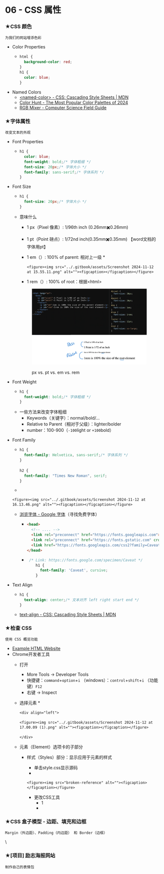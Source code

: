 # 06 - CSS 属性

### ★CSS 颜色

`为我们的网站增添色彩`

* Color Properties
  * ```css
    html {
      background-color: red;
    }
    h1 {
      color: blue;
    }
    ```
* Named Colors
  * [\<named-color> - CSS: Cascading Style Sheets | MDN](https://developer.mozilla.org/en-US/docs/Web/CSS/named-color)
  * [Color Hunt - The Most Popular Color Palettes of 2024](https://colorhunt.co/palettes/popular)
  * [RGB Mixer - Computer Science Field Guide](https://www.csfieldguide.org.nz/en/interactives/rgb-mixer/)

### ★字体属性

`改变文本的外观`

* Font Properties
  * ```css
    h1 {
      color: blue;
      font-weight: bold;/* 字体粗细 */
      font-size: 20px;/* 字体大小 */
      font-family: sans-serif;/* 字体系列 */
    }
    ```
* Font Size
  * ```css
    h1 {
      font-size: 20px;/* 字体大小 */
    }
    ```
  *   意味什么

      * 1 px（Pixel 像素）: 1/96th inch (0.26mm✖️0.26mm)
      * 1 pt（Point 磅点）: 1/72nd inch(0.35mm✖️0.35mm) 【word文档的字体用pt】
      * 1 em（）: 100% of parent: 相对上一级
        *

            <figure><img src="../.gitbook/assets/Screenshot 2024-11-12 at 15.55.11.png" alt=""><figcaption></figcaption></figure>
      * 1 rem（）: 100% of root：根据\<html>

      <figure><img src="../.gitbook/assets/Screenshot 2024-11-12 at 16.02.53.png" alt=""><figcaption><p>px vs. pt vs. em vs. rem</p></figcaption></figure>
* Font Weight
  * ```css
    h1 {
      font-weight: bold;/* 字体粗细 */
    }
    ```
  * 一些方法来改变字体粗细
    * Keywords（关键字）：normal/bold/...
    * Relative to Parent（相对于父级）：lighter/bolder
    * number：100-900（`-100`light or `+100`bold）
* Font Family
  * ```css
    h1 {
      font-family: Helvetica, sans-serif;/* 字体系列 */
    }

    h2 {
      font-family: "Times New Roman", serif;
    }
    ```
  *

      <figure><img src="../.gitbook/assets/Screenshot 2024-11-12 at 16.13.46.png" alt=""><figcaption></figcaption></figure>
  * [浏览字体 - Google 字体](https://fonts.google.com/)（寻找免费字体）
    * ```html
      <head>
        <!-- .... -->
        <link rel="preconnect" href="https://fonts.googleapis.com">
        <link rel="preconnect" href="https://fonts.gstatic.com" crossorigin>
        <link href="https://fonts.googleapis.com/css2?family=Caveat&display=swap" rel="stylesheet">
      </head>
      ```
    * ```css
       /* Link: https://fonts.google.com/specimen/Caveat */
          h1 {
            font-family: 'Caveat', cursive;
          }
      ```
* Text Align
  * ```css
    h1 {
      text-align: center;/* 文本对齐 left right start end */
    }
    ```
  * [text-align - CSS: Cascading Style Sheets | MDN](https://developer.mozilla.org/en-US/docs/Web/CSS/text-align)

### ★检查 CSS

`使用 CSS 概览功能`

* [Example HTML Website](https://appbrewery.github.io/just-add-css/)
* Chrome开发者工具
  * 打开
    * More Tools -> Developer Tools
    * 快捷键：`command`+`option`+`i` （windows）：`control`+`shift`+`i` （功能键）`F12`&#x20;
    * 右键 -> Inspect
  * 选择元素
    *

        <div align="left">

        <figure><img src="../.gitbook/assets/Screenshot 2024-11-12 at 17.00.09 (1).png" alt=""><figcaption></figcaption></figure>

        </div>
  * 元素（Element）选项卡的子部分
    * 样式（Styles）部分：显示应用于元素的样式
      * 单击style.css显示源码
      *

          <figure><img src="broken-reference" alt=""><figcaption></figcaption></figure>
      * 更改CSS工具
        * 1
        *



### ★CSS 盒子模型 - 边距、填充和边框

`Margin（外边距）、Padding（内边距） 和 Border（边框）`

\




### ★\[项目] 励志海报网站

`制作自己的表情包`











